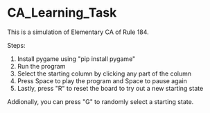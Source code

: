 # CA_Learning_Task

This is a simulation of Elementary CA of Rule 184.

Steps:
1) Install pygame using "pip install pygame"
2) Run the program
3) Select the starting column by clicking any part of the column
4) Press Space to play the program and Space to pause again
5) Lastly, press "R" to reset the board to try out a new starting state
   
Addionally, you can press "G" to randomly select a starting state.
